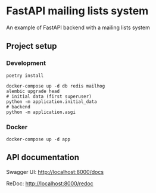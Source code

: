 # FastAPI mailing lists system

An example of FastAPI backend with a mailing lists system

## Project setup

### Development

```shell script
poetry install

docker-compose up -d db redis mailhog
alembic upgrade head
# initial data (first superuser)
python -m application.initial_data
# backend
python -m application.asgi
```

### Docker

```shell script
docker-compose up -d app
```

## API documentation

Swagger UI: [http://localhost:8000/docs](http://localhost:8000/docs)

ReDoc: [http://localhost:8000/redoc](http://localhost:8000/redoc)